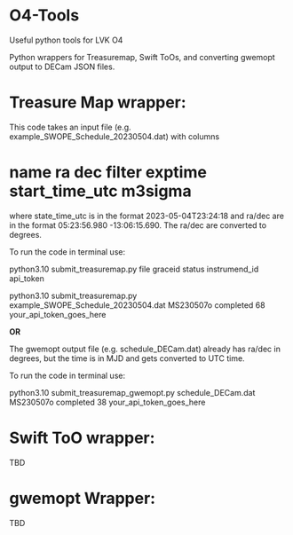 # O4-Tools
Useful python tools for LVK O4 

Python wrappers for Treasuremap, Swift ToOs, and converting gwemopt output to DECam JSON files.

# Treasure Map wrapper:

This code takes an input file (e.g. example_SWOPE_Schedule_20230504.dat) with columns 
# name ra dec filter exptime start_time_utc m3sigma 
where state_time_utc is in the format 2023-05-04T23:24:18 and ra/dec are in the format 05:23:56.980 -13:06:15.690. The ra/dec are converted to degrees.

To run the code in terminal use:

python3.10 submit_treasuremap.py file graceid status instrumend_id api_token

python3.10 submit_treasuremap.py example_SWOPE_Schedule_20230504.dat MS230507o completed 68 your_api_token_goes_here

**OR**

The gwemopt output file (e.g. schedule_DECam.dat) already has ra/dec in degrees, but the time is in MJD and gets converted to UTC time. 

To run the code in terminal use:

python3.10 submit_treasuremap_gwemopt.py schedule_DECam.dat MS230507o completed 38 your_api_token_goes_here

# Swift ToO wrapper:

TBD

# gwemopt Wrapper:

TBD
